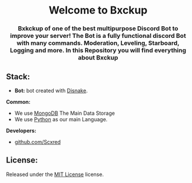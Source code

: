 <h1 align="center">
  <br>
  Welcome to Bxckup
 <br>
</h1>

<h3 align=center>Bxkckup of one of the best multipurpose Discord Bot to improve your server! The Bot is a fully functional discord Bot with many commands. Moderation, Leveling, Starboard, Logging and more. In this Repository you will find everything about Bxckup</h3>

## Stack:

- **Bot:** bot created with [Disnake](https://github.com/DisnakeDev/disnake).

**Common:** 
- We use [MongoDB](https://www.mongodb.com/) The Main Data Storage
- We use [Python](https://www.python.org/) as our main Language.

**Developers:**
- [github.com/Scxred](https://github.com/Scxredx)

## License:

Released under the [MIT License](https://choosealicense.com/licenses/mit) license.


